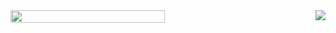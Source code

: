 <div style="display: flex;justify-content: space-between;">
  <img src="https://github-readme-stats.vercel.app/api?username=Paneddo&show_icons=true&theme=dark&count_private=true" width="70%" />
  <img src="https://github-readme-stats.vercel.app/api/top-langs?username=Paneddo&show_icons=true&theme=dark&count_private=true" />
</div>
